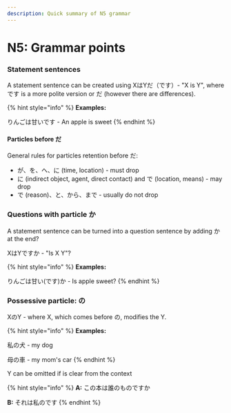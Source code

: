 ```yaml
---
description: Quick summary of N5 grammar
---
```


# N5: Grammar points

### Statement sentences

A statement sentence can be created using XはYだ（です）- "X is Y", where です is a more polite version or だ (however there are differences).

{% hint style="info" %}
**Examples:**

りんごは甘いです - An apple is sweet
{% endhint %}

#### Particles before だ

General rules for particles retention before だ:

* が、を、へ、に (time, location) - must drop
* に (indirect object, agent, direct contact) and で (location, means) - may drop
* で (reason)、と、から、まで - usually do not drop

### Questions with particle か

A statement sentence can be turned into a question sentence by adding か at the end?

XはYですか - "Is X Y"?

{% hint style="info" %}
**Examples:**

りんごは甘い(です)か - Is apple sweet?
{% endhint %}



### Possessive particle: の

XのY - where X, which comes before の, modifies the Y.

{% hint style="info" %}
**Examples:**

私の犬 - my dog

母の車 - my mom's car
{% endhint %}

Y can be omitted if is clear from the context

{% hint style="info" %}
**A:** この本は誰のものですか

**B:** それは私のです
{% endhint %}

